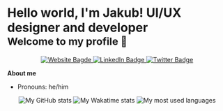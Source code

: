 <h1>Hello world, I'm Jakub! UI/UX designer and developer<br/><sub>Welcome to my profile 👋</sub></h1>

<div id="badges" align="center">
  <a href="https://jakub.studio">
    <img src="https://img.shields.io/badge/www.jakub.studio-informational?style=flat" alt="Website Bagde"/>
  </a>
  <a href="https://example.com">
    <img src="https://img.shields.io/badge/LinkedIn-blue?style=?style=flat&logo=linkedin&logoColor=white" alt="LinkedIn Badge"/>
  </a>
  <a href="https://example.com">
    <img src="https://img.shields.io/badge/Twitter-blue?style=flat&logo=twitter&logoColor=white" alt="Twitter Badge"/>
  </a>
  
</div>

**About me**
- Pronouns: he/him


<p align="center">
  <img alt="My GitHub stats" src="https://github-readme-stats.vercel.app/api?username=jakuski&count_private=true&show_icons=true&theme=react"/>
  <img alt="My Wakatime stats" src="https://github-readme-stats.vercel.app/api/wakatime?username=jakuski&theme=react"/>
  <img alt="My most used languages" src="https://github-readme-stats.vercel.app/api/top-langs/?username=jakuski&langs_count=4&theme=react&layout=compact"/>
</p>


<!-- See https://github.com/anuraghazra/github-readme-stats -->

<!--
**jakuski/jakuski** is a ✨ _special_ ✨ repository because its `README.md` (this file) appears on your GitHub profile.
Here are some ideas to get you started:
- 🔭 I’m currently working on ...
- 🌱 I’m currently learning ...
- 👯 I’m looking to collaborate on ...
- 🤔 I’m looking for help with ...
- 💬 Ask me about ...
- 📫 How to reach me: ...
- 😄 Pronouns: ...
- ⚡ Fun fact: ...
-->
